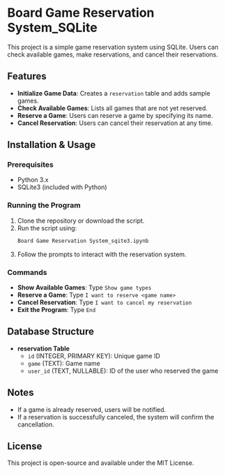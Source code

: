 # Board Game Reservation System_SQLite

This project is a simple game reservation system using SQLite. Users can check available games, make reservations, and cancel their reservations.

## Features
- **Initialize Game Data**: Creates a `reservation` table and adds sample games.
- **Check Available Games**: Lists all games that are not yet reserved.
- **Reserve a Game**: Users can reserve a game by specifying its name.
- **Cancel Reservation**: Users can cancel their reservation at any time.

## Installation & Usage

### Prerequisites
- Python 3.x
- SQLite3 (included with Python)

### Running the Program
1. Clone the repository or download the script.
2. Run the script using:
   ```bash
   Board Game Reservation System_sqite3.ipynb
   ```
3. Follow the prompts to interact with the reservation system.

### Commands
- **Show Available Games**: Type `Show game types`
- **Reserve a Game**: Type `I want to reserve <game name>`
- **Cancel Reservation**: Type `I want to cancel my reservation`
- **Exit the Program**: Type `End`

## Database Structure
- **reservation Table**
  - `id` (INTEGER, PRIMARY KEY): Unique game ID
  - `game` (TEXT): Game name
  - `user_id` (TEXT, NULLABLE): ID of the user who reserved the game

## Notes
- If a game is already reserved, users will be notified.
- If a reservation is successfully canceled, the system will confirm the cancellation.

## License
This project is open-source and available under the MIT License.


